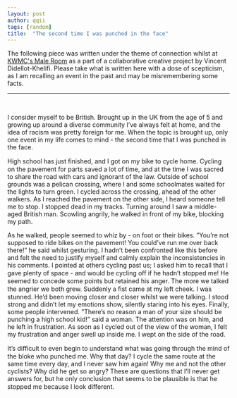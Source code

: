 ```yaml
---
layout: post
author: qqii
tags: [random]
title:  "The second time I was punched in the face"
---
```


The following piece was written under the theme of connection whilst at [KWMC's Male Room](https://kwmc.org.uk/projects/themaleroom/) as a part of a collaborative creative project by Vincent Didellot-Khelifi. Please take what is written here with a dose of scepticism, as I am recalling an event in the past and may be misremembering some facts.

---

&nbsp;

I consider myself to be British. Brought up in the UK from the age of 5 and growing up around a diverse community I’ve always felt at home, and the idea of racism was pretty foreign for me. When the topic is brought up, only one event in my life comes to mind - the second time that I was punched in the face.

High school has just ﬁnished, and I got on my bike to cycle home. Cycling on the pavement for parts saved a lot of time, and at the time I was sacred to share the road with cars and ignorant of the law. Outside of school grounds was a pelican crossing, where I and some schoolmates waited for the lights to turn green.
I cycled across the crossing, ahead of the other walkers. As I reached the pavement on the other side, I heard someone tell me to stop. I stopped dead in my tracks. Turning around I saw a middle-aged British man. Scowling angrily, he walked in front of my bike, blocking my path.

As he walked, people seemed to whiz by - on foot or their bikes. ”You’re not supposed to ride bikes on the pavement! You could’ve run me over back there!” he said whilst gesturing. I hadn’t been confronted like this before and felt the need to justify myself and calmly explain the inconsistencies in his comments. I pointed at others cycling past us; I asked him to recall that I gave plenty of space - and would be cycling oﬀ if he hadn’t stopped me! He seemed to concede some points but retained his anger. The more we talked the angrier we both grew.
Suddenly a ﬁst came at my left cheek. I was stunned. He’d been moving closer and closer whilst we were talking. I stood strong and didn’t let my emotions show, silently staring into his eyes. Finally, some people intervened. ”There’s no reason a man of your size should be punching a high school kid!” said a woman. The attention was on him, and he left in frustration. As soon as I cycled out of the view of the woman, I felt my frustration and anger swell up inside me. I wept on the side of the road.

It’s diﬃcult to even begin to understand what was going through the mind of the bloke who punched me. Why that day? I cycle the same route at the same time every day, and I never saw him again! Why me and not the other cyclists? Why did he get so angry? These are questions that I’ll never get answers for, but he only conclusion that seems to be plausible is that he stopped me because I look diﬀerent.
